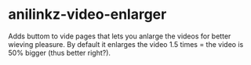 # anilinkz-video-enlarger

Adds buttom to vide pages that lets you anlarge the videos for better wieving pleasure.
By default it enlarges the video 1.5 times = the video is 50% bigger (thus better right?).
